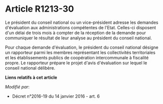 # Article R1213-30

Le président du conseil national ou un vice-président adresse les demandes d'évaluation aux administrations compétentes de
l'Etat. Celles-ci disposent d'un délai de trois mois à compter de la réception de la demande pour communiquer le résultat de
leur analyse au président du conseil national. 

Pour chaque demande d'évaluation, le président du conseil national désigne un rapporteur parmi les membres représentant les
collectivités territoriales et les établissements publics de coopération intercommunale à fiscalité propre. Le rapporteur
prépare le projet d'avis d'évaluation sur lequel le conseil national délibère.

**Liens relatifs à cet article**

_Modifié par_:

  - Décret n°2016-19 du 14 janvier 2016 - art. 6
